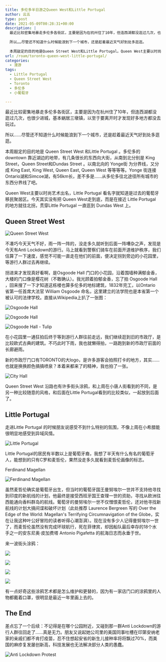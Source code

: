 ```yaml
---
title: 多伦多半日游之Queen West和Little Portugal
author: 云五
type: post
date: 2021-05-09T00:28:31+00:00
description: |
  最近比较密集地暴走多伦多各街区，主要是因为在杭州住了10年，但连西湖都没逛过几次，也很少进城，基本蜗居三墩镇，以至于要离开时才发现好多地方都没去玩过。
  
  所以……尽管还不知道什么时候能浪到下一个城市，还是趁着最近天气好到处多逛逛。
  
  本周敲定的目的地是Queen Street West和Little Portugal。Queen West主要以时尚艺术出名，Little Portugal看名字就知道是过去的葡萄牙移民聚居区。今天其实没有把Queen West走到底，而是在接近Little Portugal的地方就往北拐，贯穿Little Portugal一直逛到Dundas West上。
url: /roam/toronto-queen-west-little-portugal/
categories:
  - 漫游
tags:
  - Little Portugal
  - Queen Street West
  - Toronto
  - 多伦多
  - 小葡萄牙

---
```

最近比较密集地暴走多伦多各街区，主要是因为在杭州住了10年，但连西湖都没逛过几次，也很少进城，基本蜗居三墩镇，以至于要离开时才发现好多地方都没去玩过。

所以……尽管还不知道什么时候能浪到下一个城市，还是趁着最近天气好到处多逛逛。

本周敲定的目的地是 Queen Street West 和Little Portugal 。多伦多的downtown 靠近湖边的地带，有几条很长的东西向大街，从南到北分别是 King Street，Queen Street和Dundas Street 。以南北向的 Yonge街 为分界线，又分成 King East, King West, Queen East, Queen West 等等等等。Yonge 街连接Ontario湖和Simcoe湖，有56km长，差不多是……从多伦多往北途径所有城市的东西分界线了吧。

Queen West主要以时尚艺术出名，Little Portugal 看名字就知道是过去的葡萄牙移民聚居区。今天其实没有把 Queen West走到底，而是在接近 Little Portugal 的地方就往北拐，贯穿Little Portugal 一直逛到 Dundas West 上。

## Queen Street West

![Queen Street West](https://media.go5.dev/go5dev/media_attachments/files/106/202/142/112/507/974/original/f12a4e59116f4ee7.png)

不凑巧今天天气不好，雨一阵一阵的，没走多久就听到后面一阵嘈杂之声，发现是今天有Anti Lockdown的游行。马上就看到警察们骑车在前面开道维护秩序，我们估算了一下速度，感觉不可能一直走在他们的前面，便决定拐到旁边的小花园里，等游行人群过去再继续。

拐进来才发现真好看啊，是Osgoode Hall 门口的小花园，沿着围墙种满郁金香，大楼的门口像是樱花树（不敢确认）。我光顾着拍郁金香，忘了拍 Osgoode Hall ，回来搜了一下才知道这栋楼也算多伦多的地标建筑，1832年完工，以Ontario 省第一任首席大法官 William Osgoode 命名，这里建立的法学院也是本省第一个被认可的法律学校。直接从Wikipedia上扒了一张图：

![Osgoode Hall](https://upload.wikimedia.org/wikipedia/commons/2/25/Toronto_OsgoodeHall_1856.jpg)
  
![Osgoode Hall](https://media.go5.dev/go5dev/media_attachments/files/106/201/533/308/415/195/original/0cffee0da8d59ccd.jpeg)

![Osgoode Hall - Tulip](https://media.go5.dev/go5dev/media_attachments/files/106/201/533/293/086/063/original/b7c06115f7979e25.jpeg)

在小花园里一通狂拍后终于等到游行人群往前走远，我们继续逛到旧的市政厅，是比较欧式古典的建筑。不巧此时下雨，我也就懒得拍，一路跑到新的市政厅前面的长廊避雨。

新的市政厅门口有TORONTO的大logo，是许多游客会拍照打卡的地方，其实……也就是换换颜色搞搞喷泉？本着来都来了的精神，我也拍了一张。

![City Hall](https://media.go5.dev/go5dev/media_attachments/files/106/201/709/513/587/690/original/1030e85e49934655.jpeg)

Queen Street West 沿路也有许多街头涂鸦，和上周在小唐人街看到的不同，是另一种比较随意的风格，和后面在Little Portugal看到的比较类似，一起放到后面了。

## Little Portugal

走进Little Portugal 的时候朋友说感受不到什么特别的氛围，不像上周在小希腊能很明显地感受到异域风情。

![Little Portugal](https://media.go5.dev/go5dev/media_attachments/files/106/202/145/424/470/164/original/8ff1a2a9ac71fcd0.png)

Little Portugal的居民有半数以上是葡萄牙裔，我想了半天有什么有名的葡萄牙人，能想到的只有C罗和麦哲伦，果然没走多久就看到麦哲伦画像的标志。

Ferdinand Magellan

![Ferdinand Magellan](https://media.go5.dev/go5dev/media_attachments/files/106/201/472/531/461/248/original/586f8a6e3157cc14.jpeg)

虽然麦哲伦确实是葡萄牙出生，但当时的葡萄牙国王曼努埃尔一世并不支持他寻找到印度的新航线的计划，他最终是接受西班牙国王查理一世的资助，寻找从欧洲往西能通向香料群岛的航线。葡萄牙的曼努埃尔一世不仅憎恨麦哲伦，还对他寻找新航线的计划大搞间谍和破坏计划（此处推荐 Laurence Bergreen 写的 Over the Edge of the World: Magellan's Terrifying Circumnavigation of the Globe，实在让我这种叶公好冒险的读者听得心潮澎湃）。现在没有多少人记得曼努埃尔一世了，而麦哲伦虽然没有完成环球航行，死在菲律宾，却因船队最后幸存的18个水手之一的安东尼奥·皮加费塔 Antonio Pigafetta 的航海日志而永垂于世。

来一波街头涂鸦：

![](https://media.go5.dev/go5dev/media_attachments/files/106/201/487/193/577/784/original/5aa8ad2118c0eb8a.jpeg)

![](https://media.go5.dev/go5dev/media_attachments/files/106/201/487/253/220/621/original/f886ab5f37ee56d6.jpeg)

![](https://media.go5.dev/go5dev/media_attachments/files/106/201/487/235/263/152/original/562a646095f8a6de.jpeg)
  
![](https://media.go5.dev/go5dev/media_attachments/files/106/201/487/233/581/551/original/268b4984ed12dcfb.jpeg)

有一点好奇这些涂鸦艺术都是怎么维护和更替的，因为有一家店门口的涂鸦里的人物都戴着口罩，很明显是最近一年里画上去的。

## The End

差点忘了一个后续：不记得是在哪个公园附近，又碰到那一群Anti Lockdown的游行人群往回走了……真是无力。朋友又说起她公司里的美国同事吐槽在印第安纳老家的亲戚们都不肯打疫苗，忍不住想起安省的新生儿接种率将将飘过70%，而美国的麻疹复发屡创新高，科技发展也无法解决部分人类的愚蠢。

![Anti Lockdown Protest](https://media.go5.dev/go5dev/media_attachments/files/106/201/128/387/062/260/original/e91c1207634776cf.jpeg)


